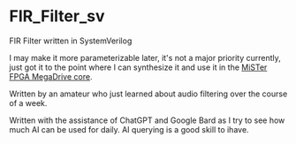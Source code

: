 # FIR_Filter_sv
FIR Filter written in SystemVerilog

I may make it more parameterizable later, it's not a major priority currently, just got it to the point where I can synthesize it and use it in the [MiSTer FPGA MegaDrive core](https://github.com/MiSTer-devel/MegaDrive_MiSTer).

Written by an amateur who just learned about audio filtering over the course of a week.

Written with the assistance of ChatGPT and Google Bard as I try to see how much AI can be used for daily. AI querying is a good skill to ihave.
